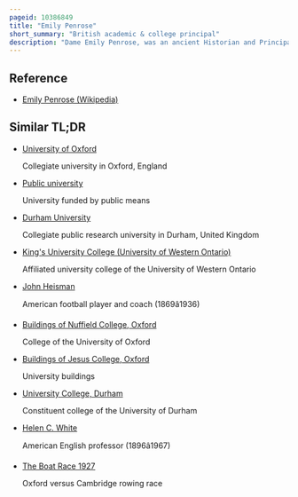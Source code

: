 ```yaml
---
pageid: 10386849
title: "Emily Penrose"
short_summary: "British academic & college principal"
description: "Dame Emily Penrose, was an ancient Historian and Principal of three early Women's University Colleges in the United Kingdom: Bedford College from 1893 until 1898, Royal Holloway College from 1898 until 1907, and Somerville College, Oxford University from 1907 until 1926. She was the first Woman at Oxford University to earn first Class Honours in Classics and was instrumental in securing the Admission of Women as full Members of the University in 1920. In 1927 she was Oxford's first Dame."
---
```


## Reference

- [Emily Penrose (Wikipedia)](https://en.wikipedia.org/?curid=10386849)

## Similar TL;DR

- [University of Oxford](/tldr/en/university-of-oxford)

  Collegiate university in Oxford, England

- [Public university](/tldr/en/public-university)

  University funded by public means

- [Durham University](/tldr/en/durham-university)

  Collegiate public research university in Durham, United Kingdom

- [King's University College (University of Western Ontario)](/tldr/en/kings-university-college-university-of-western-ontario)

  Affiliated university college of the University of Western Ontario

- [John Heisman](/tldr/en/john-heisman)

  American football player and coach (1869â1936)

- [Buildings of Nuffield College, Oxford](/tldr/en/buildings-of-nuffield-college-oxford)

  College of the University of Oxford

- [Buildings of Jesus College, Oxford](/tldr/en/buildings-of-jesus-college-oxford)

  University buildings

- [University College, Durham](/tldr/en/university-college-durham)

  Constituent college of the University of Durham

- [Helen C. White](/tldr/en/helen-c-white)

  American English professor (1896â1967)

- [The Boat Race 1927](/tldr/en/the-boat-race-1927)

  Oxford versus Cambridge rowing race
